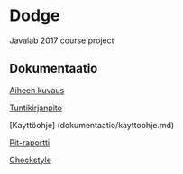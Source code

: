 # Dodge
Javalab 2017 course project

## Dokumentaatio

[Aiheen kuvaus](dokumentaatio/aiheenKuvausJaRakenne.md)

[Tuntikirjanpito](dokumentaatio/tuntikirjanpito.md)

[Kayttöohje] (dokumentaatio/kayttoohje.md)

[Pit-raportti](https://htmlpreview.github.io/?https://github.com/jexniemi/Dodge/blob/master/dokumentaatio/pit/index.html)

[Checkstyle](https://htmlpreview.github.io/?https://github.com/jexniemi/Dodge/blob/master/dokumentaatio/site/checkstyle.html)
